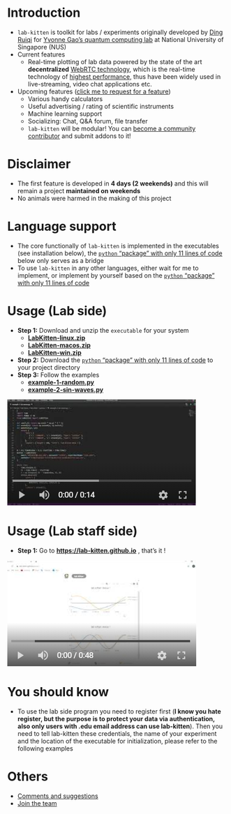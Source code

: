 
# Introduction

- `lab-kitten` is toolkit for labs / experiments originally developed by [Ding Ruiqi](https://github.com/tesla-cat) for [Yvonne Gao’s quantum computing lab](https://quantumcrew.org/) at National University of Singapore (NUS)
- Current features
    - Real-time plotting of lab data powered by the state of the art **decentralized** [WebRTC technology](https://en.wikipedia.org/wiki/WebRTC), which is the real-time technology of [highest performance](https://raw.githubusercontent.com/lab-kitten/lab-kitten/master/images/1-WebRTC.png), thus have been widely used in live-streaming, video chat applications etc.
- Upcoming features ([click me to request for a feature](https://github.com/lab-kitten/lab-kitten/issues/1))
    - Various handy calculators
    - Useful advertising / rating of scientific instruments
    - Machine learning support
    - Socializing: Chat, Q&A forum, file transfer
    - `lab-kitten` will be modular! You can [become a community contributor](https://github.com/lab-kitten/lab-kitten/issues/3) and submit addons to it!

# Disclaimer

- The first feature is developed in **4 days (2 weekends)** and this will remain a project **maintained on weekends** 
- No animals were harmed in the making of this project

# Language support

- The core functionally of `lab-kitten` is implemented in the executables (see installation below), the [`python` “package” with only 11 lines of code](https://github.com/lab-kitten/lab-kitten/blob/master/python/LabKitten/__init__.py) below only serves as a bridge
- To use `lab-kitten` in any other languages, either wait for me to implement, or implement by yourself based on the [`python` “package” with only 11 lines of code](https://github.com/lab-kitten/lab-kitten/blob/master/python/LabKitten/__init__.py)
 
# Usage (Lab side)

- **Step 1:** Download and unzip the `executable` for your system
    - [**LabKitten-linux.zip**](https://github.com/lab-kitten/lab-kitten/raw/master/executables/LabKitten-linux.zip)
    - [**LabKitten-macos.zip**](https://github.com/lab-kitten/lab-kitten/raw/master/executables/LabKitten-macos.zip)
    - [**LabKitten-win.zip**](https://github.com/lab-kitten/lab-kitten/raw/master/executables/LabKitten-win.zip)
- **Step 2:** Download the [`python` “package” with only 11 lines of code](https://github.com/lab-kitten/lab-kitten/blob/master/python/LabKitten/__init__.py) to your project directory
- **Step 3:** Follow the examples
    - [**example-1-random.py**](https://github.com/lab-kitten/lab-kitten/blob/master/python/example-1-random.py)
    - [**example-2-sin-waves.py**](https://github.com/lab-kitten/lab-kitten/blob/master/python/example-2-sin-waves.py)

[![Watch the video](images/usage-lab-side.PNG)](https://www.youtube.com/watch?v=ELzClaba8cI)

# Usage (Lab staff side)

- **Step 1:** Go to **https://lab-kitten.github.io** , that’s it !

[![Watch the video](images/usage-lab-staff-side.PNG)](https://www.youtube.com/watch?v=l3uMzQhTSMA)

# You should know

- To use the lab side program you need to register first (**I know you hate register, but the purpose is to protect your data via authentication, also only users with .edu email address can use lab-kitten**). Then you need to tell lab-kitten these credentials, the name of your experiment and the location of the executable for initialization, please refer to the following examples

# Others

- [Comments and suggestions](https://github.com/lab-kitten/lab-kitten/issues/2)
- [Join the team](https://github.com/lab-kitten/lab-kitten/issues/3)
